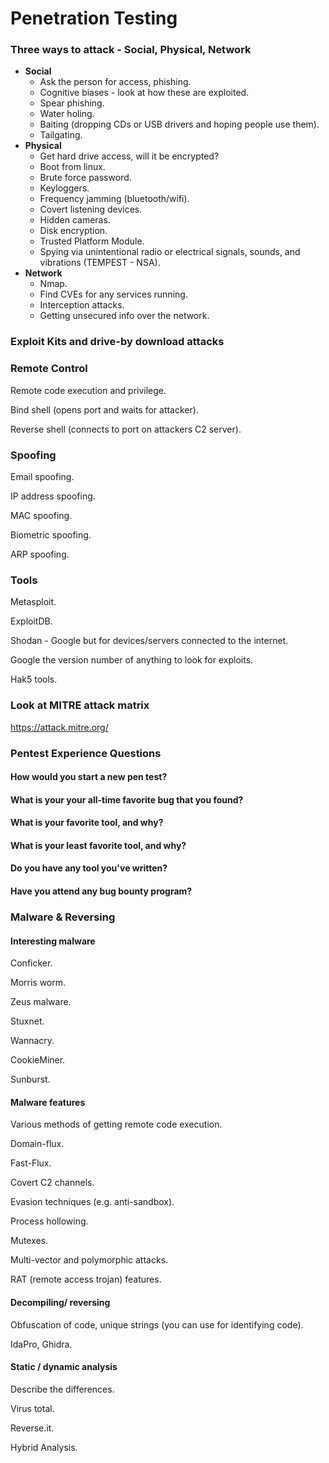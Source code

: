 # Penetration Testing

### Three ways to attack - Social, Physical, Network 

- **Social**
  - Ask the person for access, phishing. 
  - Cognitive biases - look at how these are exploited.
  - Spear phishing.
  - Water holing.
  - Baiting (dropping CDs or USB drivers and hoping people use them).
  - Tailgating.
- **Physical** 
  - Get hard drive access, will it be encrypted? 
  - Boot from linux. 
  - Brute force password.
  - Keyloggers.
  - Frequency jamming (bluetooth/wifi).
  - Covert listening devices.
  - Hidden cameras.
  - Disk encryption. 
  - Trusted Platform Module.
  - Spying via unintentional radio or electrical signals, sounds, and vibrations (TEMPEST - NSA).
- **Network** 
  - Nmap.
  - Find CVEs for any services running.
  - Interception attacks.
  - Getting unsecured info over the network.

### Exploit Kits and drive-by download attacks

### Remote Control

Remote code execution and privilege.

Bind shell (opens port and waits for attacker).

Reverse shell (connects to port on attackers C2 server).

### Spoofing

Email spoofing.

IP address spoofing.

MAC spoofing.

Biometric spoofing.

ARP spoofing.

### Tools

Metasploit.

ExploitDB.

Shodan - Google but for devices/servers connected to the internet.

Google the version number of anything to look for exploits.

Hak5 tools.

### Look at MITRE attack matrix

https://attack.mitre.org/

### Pentest Experience Questions

#### How would you start a new pen test?

#### What is your your all-time favorite bug that you found?

#### What is your favorite tool, and why?

#### What is your least favorite tool, and why?

#### Do you have any tool you've written?

#### Have you attend any bug bounty program?

### Malware & Reversing

#### Interesting malware

Conficker.

Morris worm.

Zeus malware.

Stuxnet.

Wannacry.

CookieMiner.

Sunburst.

#### Malware features

Various methods of getting remote code execution. 

Domain-flux.

Fast-Flux.

Covert C2 channels.

Evasion techniques (e.g. anti-sandbox).

Process hollowing. 

Mutexes.

Multi-vector and polymorphic attacks.

RAT (remote access trojan) features.

#### Decompiling/ reversing 

Obfuscation of code, unique strings (you can use for identifying code).

IdaPro, Ghidra.

#### Static / dynamic analysis

Describe the differences.

Virus total. 

Reverse.it. 

Hybrid Analysis.